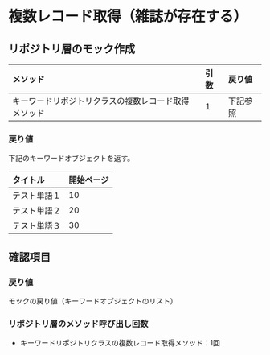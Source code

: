 # 複数レコード取得（雑誌が存在する）

## リポジトリ層のモック作成
|メソッド|引数|戻り値|
|:--|:--|:--|
|キーワードリポジトリクラスの複数レコード取得メソッド|1|下記参照|

### 戻り値
下記のキーワードオブジェクトを返す。

|タイトル|開始ページ|
|:--|:--|
|テスト単語１|10|
|テスト単語２|20|
|テスト単語３|30|

## 確認項目
### 戻り値
モックの戻り値（キーワードオブジェクトのリスト）

### リポジトリ層のメソッド呼び出し回数
- キーワードリポジトリクラスの複数レコード取得メソッド：1回
